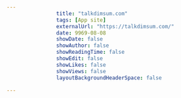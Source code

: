 ---
                title: "talkdimsum.com"
                tags: [App site]
                externalUrl: "https://talkdimsum.com/"
                date: 9969-08-08
                showDate: false
                showAuthor: false
                showReadingTime: false
                showEdit: false
                showLikes: false
                showViews: false
                layoutBackgroundHeaderSpace: false
                ---

